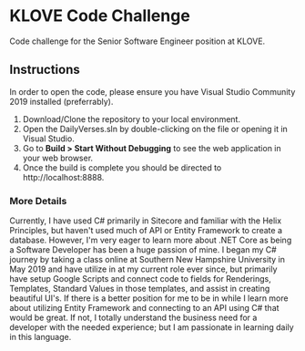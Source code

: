 # KLOVE Code Challenge
Code challenge for the Senior Software Engineer position at KLOVE.

## Instructions
In order to open the code, please ensure you have Visual Studio Community 2019 installed (preferrably).

1. Download/Clone the repository to your local environment.
2. Open the DailyVerses.sln by double-clicking on the file or opening it in Visual Studio.
3. Go to **Build > Start Without Debugging** to see the web application in your web browser.
4. Once the build is complete you should be directed to http://localhost:8888.

### More Details
Currently, I have used C# primarily in Sitecore and familiar with the Helix Principles, but haven't used much of API or Entity Framework to create a database. However, I'm very eager to learn more about .NET Core as being a Software Developer has been a huge passion of mine. I began my C# journey by taking a class online at Southern New Hampshire University in May 2019 and have utilize in at my current role ever since, but primarily have setup Google Scripts and connect code to fields for Renderings, Templates, Standard Values in those templates, and assist in creating beautiful UI's. If there is a better position for me to be in while I learn more about utilizing Entity Framework and connecting to an API using C# that would be great. If not, I totally understand the business need for a developer with the needed experience; but I am passionate in learning daily in this language.

